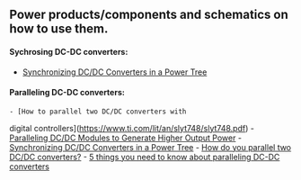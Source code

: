 ## Power products/components and schematics on how to use them.



#### Sychrosing DC-DC converters:
  - [Synchronizing DC/DC Converters in a Power Tree](https://www.ti.com/lit/an/slvaeg8/slvaeg8.pdf?ts=1666825563638&ref_url=https%253A%252F%252Fwww.google.com%252F)
  

#### Paralleling DC-DC converters:
    - [How to parallel two DC/DC converters with
digital controllers](https://www.ti.com/lit/an/slyt748/slyt748.pdf)
    - [Paralleling DC/DC Modules to Generate Higher Output Power](https://www.digikey.co.nz/en/articles/paralleling-dcdc-modules-to-generate-higher-output-power)
    - [Synchronizing DC/DC Converters in a Power Tree](https://www.ti.com/lit/an/slvaeg8/slvaeg8.pdf?ts=1666825563638&ref_url=https%253A%252F%252Fwww.google.com%252F)
    - [How do you parallel two DC/DC converters?](https://www.powerctc.com/en/node/4577)
    - [5 things you need to know about paralleling DC-DC converters](https://www.electropages.com/blog/2015/09/5-things-know-about-paralleling-dc-dc-converters)
